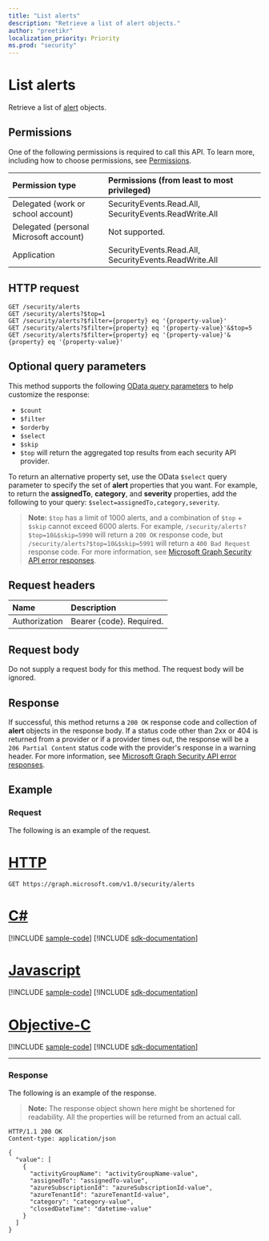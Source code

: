 ```yaml
---
title: "List alerts"
description: "Retrieve a list of alert objects."
author: "preetikr"
localization_priority: Priority
ms.prod: "security"
---
```


# List alerts

Retrieve a list of [alert](../resources/alert.md) objects.

## Permissions

One of the following permissions is required to call this API. To learn more, including how to choose permissions, see [Permissions](/graph/permissions-reference).

|Permission type      | Permissions (from least to most privileged)              |
|:--------------------|:---------------------------------------------------------|
|Delegated (work or school account) |  SecurityEvents.Read.All, SecurityEvents.ReadWrite.All  |
|Delegated (personal Microsoft account) |  Not supported.  |
|Application | SecurityEvents.Read.All, SecurityEvents.ReadWrite.All |

## HTTP request

<!-- { "blockType": "ignored" } -->

```http
GET /security/alerts
GET /security/alerts?$top=1
GET /security/alerts?$filter={property} eq '{property-value}'
GET /security/alerts?$filter={property} eq '{property-value}'&$top=5
GET /security/alerts?$filter={property} eq '{property-value}'&{property} eq '{property-value}'
```

## Optional query parameters

This method supports the following [OData query parameters](/graph/query-parameters) to help customize the response:

- `$count`
- `$filter`
- `$orderby`
- `$select`
- `$skip`
- `$top` will return the aggregated top results from each security API provider.  

To return an alternative property set, use the OData `$select` query parameter to specify the set of **alert** properties that you want.  For example, to return the **assignedTo**, **category**, and **severity** properties, add the following to your query: `$select=assignedTo,category,severity`.

> **Note:** `$top` has a limit of 1000 alerts, and a combination of `$top` + `$skip` cannot exceed 6000 alerts. For example, `/security/alerts?$top=10&$skip=5990` will return a `200 OK` response code, but `/security/alerts?$top=10&$skip=5991` will return a `400 Bad Request` response code.  For more information, see [Microsoft Graph Security API error responses](../resources/security-error-codes.md).

## Request headers

| Name      |Description|
|:----------|:----------|
| Authorization  | Bearer {code}. Required.|

## Request body

Do not supply a request body for this method. The request body will be ignored.

## Response

If successful, this method returns a `200 OK` response code and collection of **alert** objects in the response body. If a status code other than 2xx or 404 is returned from a provider or if a provider times out, the response will be a `206 Partial Content` status code with the provider's response in a warning header. For more information, see [Microsoft Graph Security API error responses](../resources/security-error-codes.md).

## Example

### Request

The following is an example of the request.

# [HTTP](#tab/http)
<!-- {
  "blockType": "request",
  "name": "get_alerts"
}-->

```http
GET https://graph.microsoft.com/v1.0/security/alerts
```
# [C#](#tab/csharp)
[!INCLUDE [sample-code](../includes/snippets/get-alerts-csharp-snippets.md)]
[!INCLUDE [sdk-documentation](../includes/snippets/snippets-sdk-documentation-link.md)]

# [Javascript](#tab/javascript)
[!INCLUDE [sample-code](../includes/snippets/get-alerts-javascript-snippets.md)]
[!INCLUDE [sdk-documentation](../includes/snippets/snippets-sdk-documentation-link.md)]

# [Objective-C](#tab/objc)
[!INCLUDE [sample-code](../includes/snippets/get-alerts-objc-snippets.md)]
[!INCLUDE [sdk-documentation](../includes/snippets/snippets-sdk-documentation-link.md)]

---


### Response

The following is an example of the response.

>**Note:** The response object shown here might be shortened for readability. All the properties will be returned from an actual call.
<!-- {
  "blockType": "response",
  "truncated": true,
  "@odata.type": "microsoft.graph.alert",
  "isCollection": true
} -->

```http
HTTP/1.1 200 OK
Content-type: application/json

{
  "value": [
    {
      "activityGroupName": "activityGroupName-value",
      "assignedTo": "assignedTo-value",
      "azureSubscriptionId": "azureSubscriptionId-value",
      "azureTenantId": "azureTenantId-value",
      "category": "category-value",
      "closedDateTime": "datetime-value"
    }
  ]
}
```

<!-- uuid: 8fcb5dbc-d5aa-4681-8e31-b001d5168d79
2015-10-25 14:57:30 UTC -->
<!-- {
  "type": "#page.annotation",
  "description": "List alerts",
  "keywords": "",
  "section": "documentation",
  "tocPath": "",
  "suppressions": [
  ]
}-->
